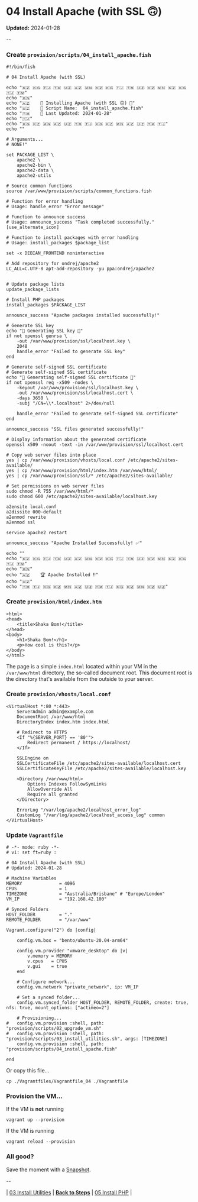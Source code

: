 # 04 Install Apache (with SSL 🙃)

**Updated:** 2024-01-28

--

### Create `provision/scripts/04_install_apache.fish`

```
#!/bin/fish

# 04 Install Apache (with SSL)

echo "🇰🇿 🇰🇬 🇹🇯 🇹🇲 🇺🇿 🇦🇿 🇲🇳 🇰🇿 🇰🇬 🇹🇯 🇹🇲 🇺🇿 🇦🇿 🇲🇳 🇰🇿 🇰🇬 🇹🇯 🇹🇲"
echo "🇲🇳"
echo "🇦🇿    🚀 Installing Apache (with SSL 🙃) 🚀"
echo "🇺🇿    📜 Script Name:  04_install_apache.fish"
echo "🇹🇲    📅 Last Updated: 2024-01-28"
echo "🇹🇯"
echo "🇰🇬 🇰🇿 🇲🇳 🇦🇿 🇺🇿 🇹🇲 🇹🇯 🇰🇬 🇰🇿 🇲🇳 🇦🇿 🇺🇿 🇹🇲 🇹🇯"
echo ""

# Arguments...
# NONE!"

set PACKAGE_LIST \
	apache2 \
	apache2-bin \
	apache2-data \
	apache2-utils

# Source common functions
source /var/www/provision/scripts/common_functions.fish

# Function for error handling
# Usage: handle_error "Error message"

# Function to announce success
# Usage: announce_success "Task completed successfully." [use_alternate_icon]

# Function to install packages with error handling
# Usage: install_packages $package_list

set -x DEBIAN_FRONTEND noninteractive

# Add repository for ondrej/apache2
LC_ALL=C.UTF-8 apt-add-repository -yu ppa:ondrej/apache2


# Update package lists
update_package_lists

# Install PHP packages
install_packages $PACKAGE_LIST

announce_success "Apache packages installed successfully!"

# Generate SSL key
echo "🔄 Generating SSL key 🔄"
if not openssl genrsa \
	-out /var/www/provision/ssl/localhost.key \
	2048
	handle_error "Failed to generate SSL key"
end

# Generate self-signed SSL certificate
# Generate self-signed SSL certificate
echo "🔄 Generating self-signed SSL certificate 🔄"
if not openssl req -x509 -nodes \
	-keyout /var/www/provision/ssl/localhost.key \
	-out /var/www/provision/ssl/localhost.cert \
	-days 3650 \
	-subj "/CN=\\*.localhost" 2>/dev/null

	handle_error "Failed to generate self-signed SSL certificate"
end

announce_success "SSL files generated successfully!"

# Display information about the generated certificate
openssl x509 -noout -text -in /var/www/provision/ssl/localhost.cert

# Copy web server files into place
yes | cp /var/www/provision/vhosts/local.conf /etc/apache2/sites-available/
yes | cp /var/www/provision/html/index.htm /var/www/html/
yes | cp /var/www/provision/ssl/* /etc/apache2/sites-available/

# Set permissions on web server files
sudo chmod -R 755 /var/www/html/*
sudo chmod 600 /etc/apache2/sites-available/localhost.key

a2ensite local.conf
a2dissite 000-default
a2enmod rewrite
a2enmod ssl

service apache2 restart

announce_success "Apache Installed Successfully! ✅"

echo ""
echo "🇰🇿 🇰🇬 🇹🇯 🇹🇲 🇺🇿 🇦🇿 🇲🇳 🇰🇿 🇰🇬 🇹🇯 🇹🇲 🇺🇿 🇦🇿 🇲🇳 🇰🇿 🇰🇬 🇹🇯 🇹🇲"
echo "🇲🇳"
echo "🇦🇿    🏆 Apache Installed ‼️"
echo "🇺🇿"
echo "🇹🇲 🇹🇯 🇰🇬 🇰🇿 🇲🇳 🇦🇿 🇺🇿 🇹🇲 🇹🇯 🇰🇬 🇰🇿 🇲🇳 🇦🇿 🇺🇿"
```

### Create `provision/html/index.htm`

```
<html>
<head>
	<title>Shaka Bom!</title>
</head>
<body>
	<h1>Shaka Bom!</h1>
	<p>How cool is this?</p>
</body>
</html>
```

The page is a simple `index.html` located within your VM in the `/var/www/html` directory, the so-called document root. This document root is the directory that's available from the outside to your server.

### Create `provision/vhosts/local.conf`

```
<VirtualHost *:80 *:443>
	ServerAdmin admin@example.com
    DocumentRoot /var/www/html
    DirectoryIndex index.htm index.html

	# Redirect to HTTPS
	<If "%{SERVER_PORT} == '80'">
		Redirect permanent / https://localhost/
	</If>

	SSLEngine on
	SSLCertificateFile /etc/apache2/sites-available/localhost.cert
	SSLCertificateKeyFile /etc/apache2/sites-available/localhost.key

	<Directory /var/www/html>
		Options Indexes FollowSymLinks
		AllowOverride All
		Require all granted
	</Directory>

	ErrorLog "/var/log/apache2/localhost_error_log"
	CustomLog "/var/log/apache2/localhost_access_log" common
</VirtualHost>
```

### Update `Vagrantfile`

```
# -*- mode: ruby -*-
# vi: set ft=ruby :

# 04 Install Apache (with SSL)
# Updated: 2024-01-28

# Machine Variables
MEMORY              = 4096
CPUS                = 1
TIMEZONE            = "Australia/Brisbane" # "Europe/London"
VM_IP               = "192.168.42.100"

# Synced Folders
HOST_FOLDER         = "."
REMOTE_FOLDER       = "/var/www"

Vagrant.configure("2") do |config|

	config.vm.box = "bento/ubuntu-20.04-arm64"

	config.vm.provider "vmware_desktop" do |v|
		v.memory = MEMORY
		v.cpus   = CPUS
		v.gui    = true
	end

	# Configure network...
	config.vm.network "private_network", ip: VM_IP

	# Set a synced folder...
	config.vm.synced_folder HOST_FOLDER, REMOTE_FOLDER, create: true, nfs: true, mount_options: ["actimeo=2"]

	# Provisioning...
#	config.vm.provision :shell, path: "provision/scripts/02_upgrade_vm.sh"
#	config.vm.provision :shell, path: "provision/scripts/03_install_utilities.sh", args: [TIMEZONE]
	config.vm.provision :shell, path: "provision/scripts/04_install_apache.fish"

end
```

Or copy this file...

```
cp ./Vagrantfiles/Vagrantfile_04 ./Vagrantfile
```

### Provision the VM...

If the VM is **not** running

```
vagrant up --provision
```

If the VM is running

```
vagrant reload --provision
```

### All good?

Save the moment with a [Snapshot](./Snapshots.md).

--

| [03 Install Utilities](./03_Install_Utilities.md)
| [**Back to Steps**](../README.md)
| [05 Install PHP](./05_Install_PHP.md)
|
